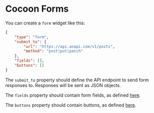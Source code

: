 # Cocoon Forms

You can create a `form` widget like this:

```json
{
    "type": "form",
    "submit_to": {
        "url": "https://api.anapi.com/v1/posts",
        "method": "post|put|patch"
    },
    "fields": [],
    "buttons": []
}
```

The `submit_to` property should define the API endpoint to send form responses to. Responses will be sent as JSON objects.

The `fields` property should contain form fields, as defined [here](form_fields.md).

The `buttons` property should contain buttons, as defined [here](buttons.md).